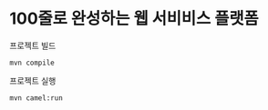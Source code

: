 100줄로 완성하는 웹 서비비스 플랫폼
=============================

프로젝트 빌드

    mvn compile

프로젝트 실행

    mvn camel:run

